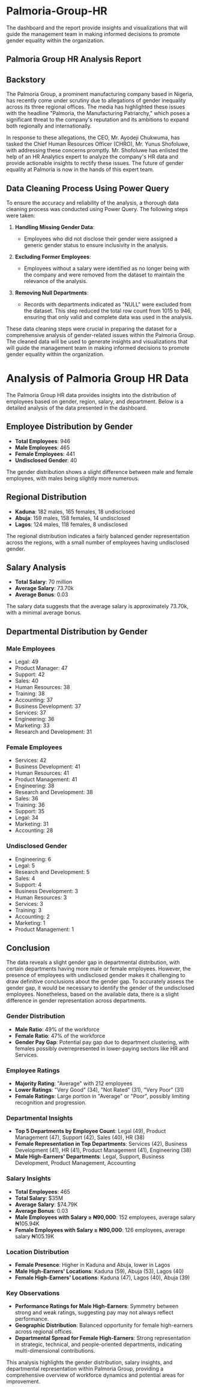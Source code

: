 # Palmoria-Group-HR
The dashboard and the report provide insights and visualizations that will guide the management team in making informed decisions to promote gender equality within the organization.
## Palmoria Group HR Analysis Report

## Backstory

The Palmoria Group, a prominent manufacturing company based in Nigeria, has recently come under scrutiny due to allegations of gender inequality across its three regional offices. The media has highlighted these issues with the headline "Palmoria, the Manufacturing Patriarchy," which poses a significant threat to the company's reputation and its ambitions to expand both regionally and internationally.

In response to these allegations, the CEO, Mr. Ayodeji Chukwuma, has tasked the Chief Human Resources Officer (CHRO), Mr. Yunus Shofoluwe, with addressing these concerns promptly. Mr. Shofoluwe has enlisted the help of an HR Analytics expert to analyze the company's HR data and provide actionable insights to rectify these issues. The future of gender equality at Palmoria is now in the hands of this expert team.

## Data Cleaning Process Using Power Query

To ensure the accuracy and reliability of the analysis, a thorough data cleaning process was conducted using Power Query. The following steps were taken:

1. **Handling Missing Gender Data**: 
   - Employees who did not disclose their gender were assigned a generic gender status to ensure inclusivity in the analysis.

2. **Excluding Former Employees**:
   - Employees without a salary were identified as no longer being with the company and were removed from the dataset to maintain the relevance of the analysis.

3. **Removing Null Departments**:
   - Records with departments indicated as "NULL" were excluded from the dataset. This step reduced the total row count from 1015 to 946, ensuring that only valid and complete data was used in the analysis.

These data cleaning steps were crucial in preparing the dataset for a comprehensive analysis of gender-related issues within the Palmoria Group. The cleaned data will be used to generate insights and visualizations that will guide the management team in making informed decisions to promote gender equality within the organization.

# Analysis of Palmoria Group HR Data

The Palmoria Group HR data provides insights into the distribution of employees based on gender, region, salary, and department. Below is a detailed analysis of the data presented in the dashboard.

## Employee Distribution by Gender
- **Total Employees**: 946
- **Male Employees**: 465
- **Female Employees**: 441
- **Undisclosed Gender**: 40

The gender distribution shows a slight difference between male and female employees, with males being slightly more numerous.

## Regional Distribution
- **Kaduna**: 182 males, 165 females, 18 undisclosed
- **Abuja**: 159 males, 158 females, 14 undisclosed
- **Lagos**: 124 males, 118 females, 8 undisclosed

The regional distribution indicates a fairly balanced gender representation across the regions, with a small number of employees having undisclosed gender.

## Salary Analysis
- **Total Salary**: 70 million
- **Average Salary**: 73.70k
- **Average Bonus**: 0.03

The salary data suggests that the average salary is approximately 73.70k, with a minimal average bonus.

## Departmental Distribution by Gender
### Male Employees
- Legal: 49
- Product Manager: 47
- Support: 42
- Sales: 40
- Human Resources: 38
- Training: 38
- Accounting: 37
- Business Development: 37
- Services: 37
- Engineering: 36
- Marketing: 33
- Research and Development: 31

### Female Employees
- Services: 42
- Business Development: 41
- Human Resources: 41
- Product Management: 41
- Engineering: 38
- Research and Development: 38
- Sales: 36
- Training: 36
- Support: 35
- Legal: 34
- Marketing: 31
- Accounting: 28

### Undisclosed Gender
- Engineering: 6
- Legal: 5
- Research and Development: 5
- Sales: 4
- Support: 4
- Business Development: 3
- Human Resources: 3
- Services: 3
- Training: 3
- Accounting: 2
- Marketing: 1
- Product Management: 1

## Conclusion
The data reveals a slight gender gap in departmental distribution, with certain departments having more male or female employees. However, the presence of employees with undisclosed gender makes it challenging to draw definitive conclusions about the gender gap. To accurately assess the gender gap, it would be necessary to identify the gender of the undisclosed employees. Nonetheless, based on the available data, there is a slight difference in gender representation across departments.

### Gender Distribution
- **Male Ratio**: 49% of the workforce
- **Female Ratio**: 47% of the workforce
- **Gender Pay Gap**: Potential pay gap due to department clustering, with females possibly overrepresented in lower-paying sectors like HR and Services.

### Employee Ratings
- **Majority Rating**: "Average" with 212 employees
- **Lower Ratings**: "Very Good" (34), "Not Rated" (31), "Very Poor" (31)
- **Female Ratings**: Large portion in "Average" or "Poor", possibly limiting recognition and progression.

### Departmental Insights
- **Top 5 Departments by Employee Count**: Legal (49), Product Management (47), Support (42), Sales (40), HR (38)
- **Female Representation in Top Departments**: Services (42), Business Development (41), HR (41), Product Management (41), Engineering (38)
- **Male High-Earners' Departments**: Legal, Support, Business Development, Product Management, Accounting

### Salary Insights
- **Total Employees**: 465
- **Total Salary**: $35M
- **Average Salary**: $74.79K
- **Average Bonus**: 0.03
- **Male Employees with Salary ≥ ₦90,000**: 152 employees, average salary ₦105.94K
- **Female Employees with Salary ≥ ₦90,000**: 126 employees, average salary ₦105.19K

### Location Distribution
- **Female Presence**: Higher in Kaduna and Abuja, lower in Lagos
- **Male High-Earners' Locations**: Kaduna (59), Abuja (53), Lagos (40)
- **Female High-Earners' Locations**: Kaduna (47), Lagos (40), Abuja (39)

### Key Observations
- **Performance Ratings for Male High-Earners**: Symmetry between strong and weak ratings, suggesting pay may not always reflect performance.
- **Geographic Distribution**: Balanced opportunity for female high-earners across regional offices.
- **Departmental Spread for Female High-Earners**: Strong representation in strategic, technical, and people-oriented departments, indicating multi-dimensional contributions.

This analysis highlights the gender distribution, salary insights, and departmental representation within Palmoria Group, providing a comprehensive overview of workforce dynamics and potential areas for improvement.

